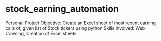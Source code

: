 # stock_earning_automation
Personal Project
Objective: Create an Excel sheet of most recent earning calls of, given list of Stock tickers using python
Skills Involved: Web Crawling, Creation of Excel sheets
